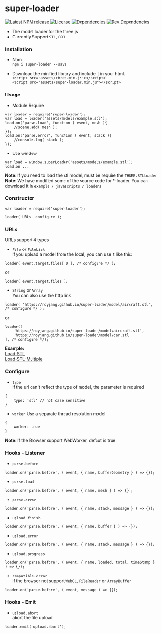 # super-loader    
[![Latest NPM release][npm-badge]][npm-badge-url]
[![License][license-badge]][license-badge-url]
[![Dependencies][dependencies-badge]][dependencies-badge-url]
[![Dev Dependencies][devDependencies-badge]][devDependencies-badge-url]

- The model loader for the three.js     
- Currently Support `STL`, `OBJ`  

### Installation
- Npm     
`npm i super-loader --save`  

- Download the minified library and include it in your html.       
`<script src="assets/three.min.js"></script>`        
`<script src="assets/super-loader.min.js"></script>`        
     
### Usage

- Module Require
```
var loader = require('super-loader');
var load = loader('assets/models/example.stl');
load.on('parse.load', function ( event, mesh ){
	//scene.add( mesh );
});
load.on('parse.error', function ( event, stack ){
	//console.log( stack );
});
```
- Use window
```
var load = window.superLoader('assets/models/example.stl');
load.on ...
```

**Note:** If you need to load the stl model, must be require the `THREE.STLLoader`    
**Note:** We have modified some of the source code for *-loader, You can download it in `example / javascripts / loaders`    

### Constructor
```
var loader = require('super-loader');

loader( URLs, configure );
```

### URLs
URLs support 4 types
- `File` or `FileList`   
If you upload a model from the local, you can use it like this:    
```
loader( event.target.files[ 0 ], /* configure */ );
```
or    
```
loader( event.target.files );
```

- `String` or `Array`    
You can also use the http link     
```
loader( 'https://royjang.github.io/super-loader/model/aircraft.stl', /* configure */ );
```
or    
```
loader([
	'https://royjang.github.io/super-loader/model/aircraft.stl',
	'https://royjang.github.io/super-loader/model/car.stl'
], /* configure */);	
```

**Example:**         
[Load-STL](https://royjang.github.io/super-loader/load_stl.html)     
[Load-STL-Multiple](https://royjang.github.io/super-loader/load_stl_multiple.html)    

### Configure

- `type`    
If the url can't reflect the type of model, the parameter is required    
```
{
	type: 'stl' // not case sensitive
}
```

- `worker`
Use a separate thread resolution model
```
{
	worker: true
}
```
**Note:** If the Browser support WebWorker, defaut is true

### Hooks - Listener

- `parse.before`
```
loader.on('parse.before', ( event, { name, bufferGeometry } ) => {});
```

- `parse.load`
```
loader.on('parse.before', ( event, { name, mesh } ) => {});
```

- `parse.error`
```
loader.on('parse.before', ( event, { name, stack, message } ) => {});
```

- `upload.finish`
```
loader.on('parse.before', ( event, { name, buffer } ) => {});
```

- `upload.error`
```
loader.on('parse.before', ( event, { name, stack, message } ) => {});
```

- `upload.progress`
```
loader.on('parse.before', ( event, { name, loaded, total, timeStamp } ) => {});
```

- `compatible.error`    
If the browser not support `WebGL`,  `FileReader` or `ArrayBuffer`    
```
loader.on('parse.before', ( event, message ) => {});
```

### Hooks - Emit
- `upload.abort`    
abort the file upload    
```
loader.emit('upload.abort');
```

[npm-badge]: https://img.shields.io/npm/v/super-loader.svg
[npm-badge-url]: https://www.npmjs.com/package/super-loader
[license-badge]: https://img.shields.io/npm/l/super-loader.svg
[license-badge-url]: ./LICENSE
[dependencies-badge]: https://img.shields.io/david/royJang/super-loader.svg
[dependencies-badge-url]: https://david-dm.org/royJang/super-loader
[devDependencies-badge]: 
https://img.shields.io/david/dev/royJang/super-loader.svg
[devDependencies-badge-url]: 
https://david-dm.org/royJang/super-loader#info=devDependencies